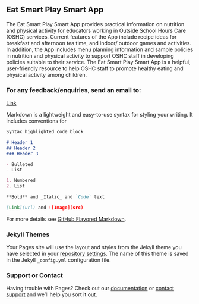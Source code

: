 ## Eat Smart Play Smart App

The Eat Smart Play Smart App provides practical information on nutrition and physical activity for educators working in Outside School Hours Care (OSHC) services. Current features of the App include recipe ideas for breakfast and afternoon tea time, and indoor/ outdoor games and activities. In addition, the App includes menu planning information and sample policies in nutrition and physical activity to support OSHC staff in developing policies suitable to their service. The Eat Smart Play Smart App is a helpful, user-friendly resource to help OSHC staff to promote healthy eating and physical activity among children.



### For any feedback/enquiries, send an email to: 
[Link](mailto:eatsmartplaysmart1@gmail.com)

Markdown is a lightweight and easy-to-use syntax for styling your writing. It includes conventions for

```markdown
Syntax highlighted code block

# Header 1
## Header 2
### Header 3

- Bulleted
- List

1. Numbered
2. List

**Bold** and _Italic_ and `Code` text

[Link](url) and ![Image](src)
```

For more details see [GitHub Flavored Markdown](https://guides.github.com/features/mastering-markdown/).

### Jekyll Themes

Your Pages site will use the layout and styles from the Jekyll theme you have selected in your [repository settings](https://github.com/EatSmartPlaySmart/esps-webpage/settings/pages). The name of this theme is saved in the Jekyll `_config.yml` configuration file.

### Support or Contact

Having trouble with Pages? Check out our [documentation](https://docs.github.com/categories/github-pages-basics/) or [contact support](https://support.github.com/contact) and we’ll help you sort it out.
